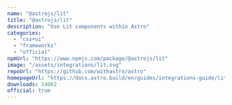 ```yaml
---
name: "@astrojs/lit"
title: "@astrojs/lit"
description: "Use Lit components within Astro"
categories:
  - "css+ui"
  - "frameworks"
  - "official"
npmUrl: "https://www.npmjs.com/package/@astrojs/lit"
image: "/assets/integrations/lit.svg"
repoUrl: "https://github.com/withastro/astro"
homepageUrl: "https://docs.astro.build/en/guides/integrations-guide/lit/"
downloads: 14062
official: true
---
```

